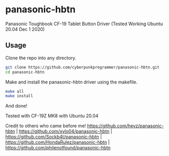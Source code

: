 # panasonic-hbtn
Panasonic Toughbook CF-19 Tablet Button Driver (Tested Working Ubuntu 20.04 Dec 1 2020)

## Usage

Clone the repo into any directory.
```bash
git clone https://github.com/cyberpunkprogrammer/panasonic-hbtn.git
cd panasonic-hbtn
```
Make and install the panasonic-hbtn driver using the makefile.
```bash
make all
make install
```
And done!

Tested with CF-19Z MK8 with Ubuntu 20.04

Credit to others who came before me!
https://github.com/hevz/panasonic-hbtn |
https://github.com/xylo04/panasonic-hbtn |
https://github.com/Sockb4t/panasonic-hbtn |
https://github.com/HondaRulez/panasonic-hbtn |
https://github.com/philenotfound/panasonic-hbtn
